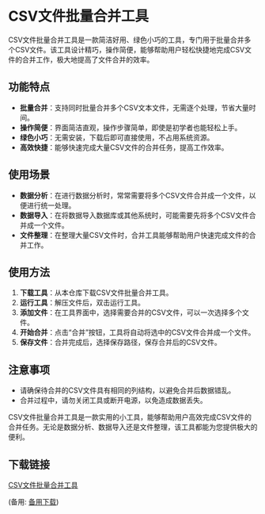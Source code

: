 # CSV文件批量合并工具

CSV文件批量合并工具是一款简洁好用、绿色小巧的工具，专门用于批量合并多个CSV文件。该工具设计精巧，操作简便，能够帮助用户轻松快捷地完成CSV文件的合并工作，极大地提高了文件合并的效率。

## 功能特点

- **批量合并**：支持同时批量合并多个CSV文本文件，无需逐个处理，节省大量时间。
- **操作简便**：界面简洁直观，操作步骤简单，即使是初学者也能轻松上手。
- **绿色小巧**：无需安装，下载后即可直接使用，不占用系统资源。
- **高效快捷**：能够快速完成大量CSV文件的合并任务，提高工作效率。

## 使用场景

- **数据分析**：在进行数据分析时，常常需要将多个CSV文件合并成一个文件，以便进行统一处理。
- **数据导入**：在将数据导入数据库或其他系统时，可能需要先将多个CSV文件合并成一个文件。
- **文件整理**：在整理大量CSV文件时，合并工具能够帮助用户快速完成文件的合并工作。

## 使用方法

1. **下载工具**：从本仓库下载CSV文件批量合并工具。
2. **运行工具**：解压文件后，双击运行工具。
3. **添加文件**：在工具界面中，选择需要合并的CSV文件，可以一次选择多个文件。
4. **开始合并**：点击“合并”按钮，工具将自动将选中的CSV文件合并成一个文件。
5. **保存文件**：合并完成后，选择保存路径，保存合并后的CSV文件。

## 注意事项

- 请确保待合并的CSV文件具有相同的列结构，以避免合并后数据错乱。
- 合并过程中，请勿关闭工具或断开电源，以免造成数据丢失。

CSV文件批量合并工具是一款实用的小工具，能够帮助用户高效完成CSV文件的合并任务。无论是数据分析、数据导入还是文件整理，该工具都能为您提供极大的便利。

## 下载链接
[CSV文件批量合并工具](https://pan.quark.cn/s/0a1160fac747) 

(备用: [备用下载](https://pan.baidu.com/s/1xNPQ1VoGfr5n_8nDrpPxGA?pwd=1234))
